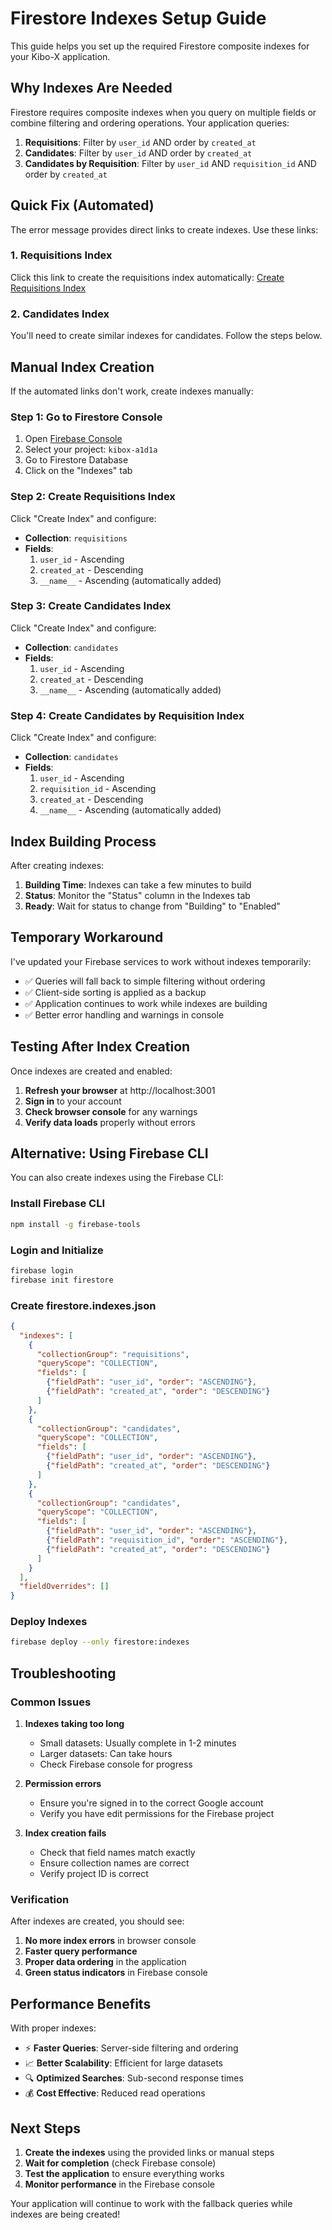 # Firestore Indexes Setup Guide

This guide helps you set up the required Firestore composite indexes for your Kibo-X application.

## Why Indexes Are Needed

Firestore requires composite indexes when you query on multiple fields or combine filtering and ordering operations. Your application queries:

1. **Requisitions**: Filter by `user_id` AND order by `created_at`
2. **Candidates**: Filter by `user_id` AND order by `created_at`
3. **Candidates by Requisition**: Filter by `user_id` AND `requisition_id` AND order by `created_at`

## Quick Fix (Automated)

The error message provides direct links to create indexes. Use these links:

### 1. Requisitions Index
Click this link to create the requisitions index automatically:
[Create Requisitions Index](https://console.firebase.google.com/v1/r/project/kibox-a1d1a/firestore/indexes?create_composite=ClBwcm9qZWN0cy9raWJveC1hMWQxYS9kYXRhYmFzZXMvKGRlZmF1bHQpL2NvbGxlY3Rpb25Hcm91cHMvcmVxdWlzaXRpb25zL2luZGV4ZXMvXxABGgsKB3VzZXJfaWQQARoOCgpjcmVhdGVkX2F0EAIaDAoIX19uYW1lX18QAg)

### 2. Candidates Index
You'll need to create similar indexes for candidates. Follow the steps below.

## Manual Index Creation

If the automated links don't work, create indexes manually:

### Step 1: Go to Firestore Console

1. Open [Firebase Console](https://console.firebase.google.com/)
2. Select your project: `kibox-a1d1a`
3. Go to Firestore Database
4. Click on the "Indexes" tab

### Step 2: Create Requisitions Index

Click "Create Index" and configure:

- **Collection**: `requisitions`
- **Fields**:
  1. `user_id` - Ascending
  2. `created_at` - Descending
  3. `__name__` - Ascending (automatically added)

### Step 3: Create Candidates Index

Click "Create Index" and configure:

- **Collection**: `candidates`
- **Fields**:
  1. `user_id` - Ascending
  2. `created_at` - Descending
  3. `__name__` - Ascending (automatically added)

### Step 4: Create Candidates by Requisition Index

Click "Create Index" and configure:

- **Collection**: `candidates`
- **Fields**:
  1. `user_id` - Ascending
  2. `requisition_id` - Ascending
  3. `created_at` - Descending
  4. `__name__` - Ascending (automatically added)

## Index Building Process

After creating indexes:

1. **Building Time**: Indexes can take a few minutes to build
2. **Status**: Monitor the "Status" column in the Indexes tab
3. **Ready**: Wait for status to change from "Building" to "Enabled"

## Temporary Workaround

I've updated your Firebase services to work without indexes temporarily:

- ✅ Queries will fall back to simple filtering without ordering
- ✅ Client-side sorting is applied as a backup
- ✅ Application continues to work while indexes are building
- ✅ Better error handling and warnings in console

## Testing After Index Creation

Once indexes are created and enabled:

1. **Refresh your browser** at http://localhost:3001
2. **Sign in** to your account
3. **Check browser console** for any warnings
4. **Verify data loads** properly without errors

## Alternative: Using Firebase CLI

You can also create indexes using the Firebase CLI:

### Install Firebase CLI
```bash
npm install -g firebase-tools
```

### Login and Initialize
```bash
firebase login
firebase init firestore
```

### Create firestore.indexes.json
```json
{
  "indexes": [
    {
      "collectionGroup": "requisitions",
      "queryScope": "COLLECTION",
      "fields": [
        {"fieldPath": "user_id", "order": "ASCENDING"},
        {"fieldPath": "created_at", "order": "DESCENDING"}
      ]
    },
    {
      "collectionGroup": "candidates",
      "queryScope": "COLLECTION",
      "fields": [
        {"fieldPath": "user_id", "order": "ASCENDING"},
        {"fieldPath": "created_at", "order": "DESCENDING"}
      ]
    },
    {
      "collectionGroup": "candidates",
      "queryScope": "COLLECTION",
      "fields": [
        {"fieldPath": "user_id", "order": "ASCENDING"},
        {"fieldPath": "requisition_id", "order": "ASCENDING"},
        {"fieldPath": "created_at", "order": "DESCENDING"}
      ]
    }
  ],
  "fieldOverrides": []
}
```

### Deploy Indexes
```bash
firebase deploy --only firestore:indexes
```

## Troubleshooting

### Common Issues

1. **Indexes taking too long**
   - Small datasets: Usually complete in 1-2 minutes
   - Larger datasets: Can take hours
   - Check Firebase console for progress

2. **Permission errors**
   - Ensure you're signed in to the correct Google account
   - Verify you have edit permissions for the Firebase project

3. **Index creation fails**
   - Check that field names match exactly
   - Ensure collection names are correct
   - Verify project ID is correct

### Verification

After indexes are created, you should see:

1. **No more index errors** in browser console
2. **Faster query performance**
3. **Proper data ordering** in the application
4. **Green status indicators** in Firebase console

## Performance Benefits

With proper indexes:

- ⚡ **Faster Queries**: Server-side filtering and ordering
- 📈 **Better Scalability**: Efficient for large datasets  
- 🔍 **Optimized Searches**: Sub-second response times
- 💰 **Cost Effective**: Reduced read operations

## Next Steps

1. **Create the indexes** using the provided links or manual steps
2. **Wait for completion** (check Firebase console)
3. **Test the application** to ensure everything works
4. **Monitor performance** in the Firebase console

Your application will continue to work with the fallback queries while indexes are being created!
